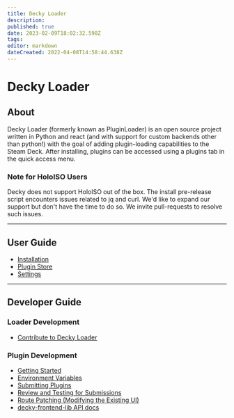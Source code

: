 ```yaml
---
title: Decky Loader
description: 
published: true
date: 2023-02-09T18:02:32.598Z
tags: 
editor: markdown
dateCreated: 2022-04-08T14:58:44.638Z
---
```


# Decky Loader

## About
Decky Loader (formerly known as PluginLoader) is an open source project written in Python and react (and with support for custom backends other than python!) with the goal of adding plugin-loading capabilities to the Steam Deck. After installing, plugins can be accessed using a plugins tab in the quick access menu.

### Note for HoloISO Users

Decky does not support HoloISO out of the box.
The install pre-release script encounters issues related to jq and curl.
We'd like to expand our support but don't have the time to do so. We invite pull-requests to resolve such issues.

---

## User Guide
- [Installation](/en/user-guide/install)
- [Plugin Store](/en/user-guide/plugin-store)
- [Settings](/en/user-guide/settings)

---

## Developer Guide

### Loader Development
- [Contribute to Decky Loader](/en/loader-dev/development)

### Plugin Development
- [Getting Started](/en/plugin-dev/getting-started)
- [Environment Variables](/plugin-dev/env-vars)
- [Submitting Plugins](/en/plugin-dev/submitting-plugins)
- [Review and Testing for Submissions](/plugin-dev/review-and-testing)
- [Route Patching (Modifying the Existing UI)](/plugin-dev/route-patching)
- [decky-frontend-lib API docs](/en/api-docs/decky-frontend-lib/README.md)

